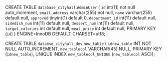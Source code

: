 CREATE TABLE `database_cityhall`.`AdminUser` (
`id` int(11) not null auto_increment,
`email_address` varchar(255) not null,
`name` varchar(255) default null,
`approved` tinyint(1) default 0,
`department_id` int(11) default null,
`sidedish_num` int(11) default null,
`dessert_num` int(11) default null,
`target_calories` int default null,
`meal_price` int default null,
PRIMARY KEY (`id`)
) ENGINE=InnoDB DEFAULT CHARSET=utf8;

CREATE TABLE `databse_cityhall_dev`.`new_table` (
`idnew_table` INT NOT NULL AUTO_INCREMENT,
`new_tablecol` VARCHAR(45) NULL,
PRIMARY KEY (`idnew_table`),
UNIQUE INDEX `new_tablecol_UNIQUE` (`new_tablecol` ASC));
